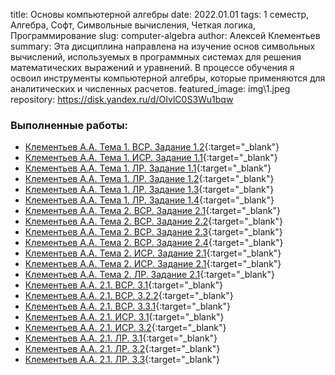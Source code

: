 title: Основы компьютерной алгебры
date: 2022.01.01
tags: 1 семестр, Алгебра, Софт, Символьные вычисления, Четкая логика, Программирование
slug: computer-algebra
author: Алексей Клементьев
summary: Эта дисциплина направлена на изучение основ символьных вычислений, используемых в программных системах для решения математических выражений и уравнений. В процессе обучения я освоил инструменты компьютерной алгебры, которые применяются для аналитических и численных расчетов.
featured_image: img\1.jpeg
repository: https://disk.yandex.ru/d/OIvlC0S3Wu1bqw

### Выполненные работы:
- [Клементьев А.А. Тема 1. ВСР. Задание 1.2](https://disk.yandex.ru/i/nmcZa9JT_1ZSvQ){:target="_blank"}
- [Клементьев А.А. Тема 1. ИСР. Задание 1.1](https://disk.yandex.ru/i/bl6Q1WCgDV7zOg){:target="_blank"}
- [Клементьев А.А. Тема 1. ЛР. Задание 1.1](https://disk.yandex.ru/i/-LcfYqirMz1VCQ){:target="_blank"}
- [Клементьев А.А. Тема 1. ЛР. Задание 1.2](https://disk.yandex.ru/i/um48V2s-fN02xA){:target="_blank"}
- [Клементьев А.А. Тема 1. ЛР. Задание 1.3](https://disk.yandex.ru/i/a4jjsnh7-PubaQ){:target="_blank"}
- [Клементьев А.А. Тема 1. ЛР. Задание 1.4](https://disk.yandex.ru/i/XZQX1YvQGKMTKA){:target="_blank"}
- [Клементьев А.А. Тема 2. ВСР. Задание 2.1](https://disk.yandex.ru/i/uAS2Ih2kmIPVJQ){:target="_blank"}
- [Клементьев А.А. Тема 2. ВСР. Задание 2.2](https://disk.yandex.ru/i/nwFukeyfIsgxFA){:target="_blank"}
- [Клементьев А.А. Тема 2. ВСР. Задание 2.3](https://disk.yandex.ru/i/zqY-alMaIgMeUA){:target="_blank"}
- [Клементьев А.А. Тема 2. ВСР. Задание 2.4](https://disk.yandex.ru/i/rbZgeV6fkMa1rg){:target="_blank"}
- [Клементьев А.А. Тема 2. ИСР. Задание 2.1](https://disk.yandex.ru/i/tl8qegpcXRJ9Iw){:target="_blank"}
- [Клементьев А.А. Тема 2. ИСР. Задание 2.1](https://disk.yandex.ru/i/YNORdF6wWzfaVQ){:target="_blank"}
- [Клементьев А.А. Тема 2. ЛР. Задание 2.1](https://disk.yandex.ru/i/BdnIc8p_Jhw1rg){:target="_blank"}
- [Клементьев А.А. 2.1. ВСР. 3.1](https://disk.yandex.ru/i/CTUuRo7licWrqw){:target="_blank"}
- [Клементьев А.А. 2.1. ВСР. 3.2.2](https://disk.yandex.ru/i/MzA76MYvzwK-gg){:target="_blank"}
- [Клементьев А.А. 2.1. ВСР. 3.3.1](https://disk.yandex.ru/i/cl0og-WoQi_PKg){:target="_blank"}
- [Клементьев А.А. 2.1. ИСР. 3.1](https://disk.yandex.ru/i/3gZpkiOW0I1f0g){:target="_blank"}
- [Клементьев А.А. 2.1. ИСР. 3.2](https://disk.yandex.ru/i/xjdPeNkkkKl9aA){:target="_blank"}
- [Клементьев А.А. 2.1. ЛР. 3.1](https://disk.yandex.ru/i/4lCX2xyWpqaQGA){:target="_blank"}
- [Клементьев А.А. 2.1. ЛР. 3.2](https://disk.yandex.ru/i/BuCcIAXBoe8j2g){:target="_blank"}
- [Клементьев А.А. 2.1. ЛР. 3.3](https://disk.yandex.ru/i/_2JKWUq88rHOIQ){:target="_blank"}
